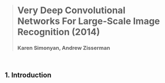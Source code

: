 > # Very Deep Convolutional Networks For Large-Scale Image Recognition (2014)
> ### Karen Simonyan, Andrew Zisserman
</br>

## 1. Introduction
